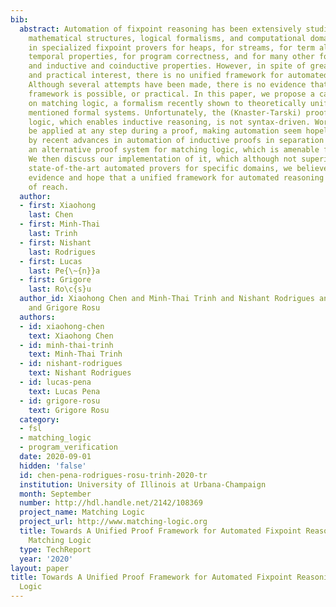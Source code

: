 ```yaml
---
bib:
  abstract: Automation of fixpoint reasoning has been extensively studied for various
    mathematical structures, logical formalisms, and computational domains, resulting
    in specialized fixpoint provers for heaps, for streams, for term algebras, for
    temporal properties, for program correctness, and for many other formal systems
    and inductive and coinductive properties. However, in spite of great theoretical
    and practical interest, there is no unified framework for automated fixpoint reasoning.
    Although several attempts have been made, there is no evidence that such a unified
    framework is possible, or practical. In this paper, we propose a candidate based
    on matching logic, a formalism recently shown to theoretically unify the above
    mentioned formal systems. Unfortunately, the (Knaster-Tarski) proof rule of matching
    logic, which enables inductive reasoning, is not syntax-driven. Worse, it can
    be applied at any step during a proof, making automation seem hopeless. Inspired
    by recent advances in automation of inductive proofs in separation logic, we propose
    an alternative proof system for matching logic, which is amenable for automation.
    We then discuss our implementation of it, which although not superior to specialized
    state-of-the-art automated provers for specific domains, we believe brings some
    evidence and hope that a unified framework for automated reasoning is not out
    of reach.
  author:
  - first: Xiaohong
    last: Chen
  - first: Minh-Thai
    last: Trinh
  - first: Nishant
    last: Rodrigues
  - first: Lucas
    last: Pe{\~{n}}a
  - first: Grigore
    last: Ro\c{s}u
  author_id: Xiaohong Chen and Minh-Thai Trinh and Nishant Rodrigues and Lucas Pena
    and Grigore Rosu
  authors:
  - id: xiaohong-chen
    text: Xiaohong Chen
  - id: minh-thai-trinh
    text: Minh-Thai Trinh
  - id: nishant-rodrigues
    text: Nishant Rodrigues
  - id: lucas-pena
    text: Lucas Pena
  - id: grigore-rosu
    text: Grigore Rosu
  category:
  - fsl
  - matching_logic
  - program_verification
  date: 2020-09-01
  hidden: 'false'
  id: chen-pena-rodrigues-rosu-trinh-2020-tr
  institution: University of Illinois at Urbana-Champaign
  month: September
  number: http://hdl.handle.net/2142/108369
  project_name: Matching Logic
  project_url: http://www.matching-logic.org
  title: Towards A Unified Proof Framework for Automated Fixpoint Reasoning Using
    Matching Logic
  type: TechReport
  year: '2020'
layout: paper
title: Towards A Unified Proof Framework for Automated Fixpoint Reasoning Using Matching
  Logic
---
```

